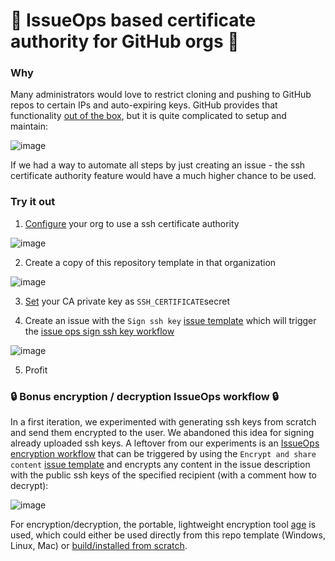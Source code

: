 # :key: IssueOps based certificate authority for GitHub orgs :key:

### Why

Many administrators would love to restrict cloning and pushing to GitHub repos to certain IPs and auto-expiring keys. GitHub provides that functionality [out of the box](https://docs.github.com/en/github/setting-up-and-managing-organizations-and-teams/about-ssh-certificate-authorities), but it is quite complicated to setup and maintain:

![image](https://user-images.githubusercontent.com/1872314/93902515-e8bc5600-fcf7-11ea-85a4-c52e687ea349.png)

If we had a way to automate all steps by just creating an issue - the ssh certificate authority feature would have a much higher chance to be used.

### Try it out

1. [Configure](https://docs.github.com/en/github/setting-up-and-managing-organizations-and-teams/about-ssh-certificate-authorities) your org to use a ssh certificate authority

![image](https://user-images.githubusercontent.com/1872314/93935781-6fd3f300-fd25-11ea-8e6e-c5f7b7ab56cd.png)

2. Create a copy of this repository template in that organization

![image](https://user-images.githubusercontent.com/1872314/93935555-166bc400-fd25-11ea-8e1b-0999a6f62530.png)

3. [Set](https://docs.github.com/en/actions/reference/encrypted-secrets) your CA private key as `SSH_CERTIFICATE`secret

4. Create an issue with the `Sign ssh key` [issue template](.github/ISSUE_TEMPLATE/sign-ssh-key.md) which will trigger the [issue ops sign ssh key workflow](.github/issue-ops-sign-ssh-key.yaml)

![image](https://user-images.githubusercontent.com/1872314/93902210-9844f880-fcf7-11ea-9723-3e0d57622b1d.png)

5. Profit

### :lock: Bonus encryption / decryption IssueOps workflow :lock:

In a first iteration, we experimented with generating ssh keys from scratch and send them encrypted to the user. We abandoned this idea for signing already uploaded ssh keys. A leftover from our experiments is an [IssueOps encryption workflow](.github/issue-ops-encrypt-content.yaml) that can be triggered by using the `Encrypt and share content` [issue template](.github/ISSUE_TEMPLATE/encrypt-content.md) and encrypts any content in the issue description with the public ssh keys of the specified recipient (with a comment how to decrypt):

![image](https://user-images.githubusercontent.com/1872314/93903714-50bf6c00-fcf9-11ea-85e1-a793144aa384.png)

For encryption/decryption, the portable, lightweight encryption tool [age](https://github.com/FiloSottile/age) is used, which could either be used directly from this repo template (Windows, Linux, Mac) or [build/installed from scratch](https://github.com/FiloSottile/age#installation).
